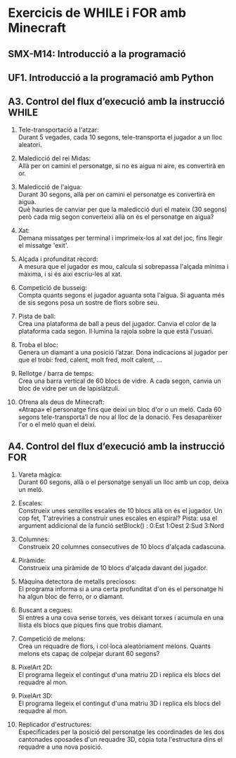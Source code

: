 # Exercicis de WHILE i FOR amb Minecraft

## SMX-M14: Introducció a la programació
## UF1. Introducció a la programació amb Python



## A3. Control del flux d’execució amb la instrucció WHILE

01. Tele-transportació a l'atzar:  
    Durant 5 vegades, cada 10 segons, tele-transporta el jugador a un lloc aleatori.

02. Maledicció del rei Midas:  
    Allà per on camini el personatge, si no es aigua ni aire, es convertirà en or.

03. Maledicció de l'aigua:  
    Durant 30 segons, allà per on camini el personatge es convertirà en aigua.  
    Què hauries de canviar per que la maledicció duri el mateix (30 segons) però cada mig segon converteixi allà on és el personatge en aigua?

04. Xat:  
    Demana missatges per terminal i imprimeix-los al xat del joc, fins llegir el missatge 'exit'.

05. Alçada i profunditat rècord:  
    A mesura que el jugador es mou, calcula si sobrepassa l'alçada mínima i màxima, i si és així escriu-les al xat.

06. Competició de busseig:  
    Compta quants segons el jugador aguanta sota l'aigua. Si aguanta més de sis segons posa un sostre de flors sobre seu.

07. Pista de ball:  
    Crea una plataforma de ball a peus del jugador. Canvia el color de la plataforma cada segon. Il·lumina la rajola sobre la que està l'usuari.

08. Troba el bloc:  
    Genera un diamant a una posició l’atzar. Dona indicacions al jugador per que el trobi: fred, calent, molt fred, molt calent, ...

09. Rellotge / barra de temps:  
    Crea una barra vertical de 60 blocs de vidre. A cada segon, canvia un bloc de vidre per un de lapislàtzuli.

10. Ofrena als deus de Minecraft:  
    «Atrapa» el personatge fins que deixi un bloc d'or o un meló. Cada 60 segons tele-transporta’l de nou al lloc de la donació. Fes desaparèixer l'or o el meló quan el deixi.



## A4. Control del flux d’execució amb la instrucció FOR

01. Vareta màgica:  
    Durant 60 segons, allà o el personatge senyali un lloc amb un cop, deixa un meló.

02. Escales:  
    Construeix unes senzilles escales de 10 blocs allà on és el jugador.
    Un cop fet, T'atreviries a construir unes escales en espiral? Pista: usa el argument addicional de la funció setBlock() :  0:Est   1:Oest   2:Sud   3:Nord

03. Columnes:  
    Construeix 20 columnes consecutives de 10 blocs d'alçada cadascuna.

04. Piràmide:  
    Construeix una piràmide de 10 blocs d'alçada davant del jugador.

05. Màquina detectora de metalls preciosos:  
    El programa informa si a una certa profunditat d'on és el personatge hi ha algun bloc de ferro, or o diamant.

06. Buscant a cegues:  
    Si entres a una cova sense torxes, ves deixant torxes i acumula en una llista els blocs que piques fins que trobis diamant.

07. Competició de melons:  
    Crea un requadre de flors, i col·loca aleatòriament melons. Quants melons ets capaç de colpejar durant 60 segons?

08. PixelArt 2D:  
    El programa llegeix el contingut d'una matriu 2D i replica els blocs del requadre al mon.

09. PixelArt 3D:  
    El programa llegeix el contingut d'una matriu 3D i replica els blocs del requadre al mon.

10. Replicador d'estructures:  
    Especificades per la posició del personatge les coordinades de les dos cantonades oposades d'un requadre 3D, còpia tota l'estructura dins el requadre a una nova posició.

